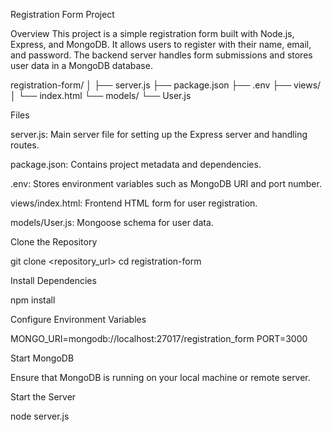 Registration Form Project 



Overview
This project is a simple registration form built with Node.js, Express, and MongoDB. It allows users to register with their name, email, and password.
The backend server handles form submissions and stores user data in a MongoDB database.




registration-form/
│
├── server.js
├── package.json
├── .env
├── views/
│   └── index.html
└── models/
    └── User.js

    


Files


server.js: Main server file for setting up the Express server and handling routes.


package.json: Contains project metadata and dependencies.


.env: Stores environment variables such as MongoDB URI and port number.


views/index.html: Frontend HTML form for user registration.


models/User.js: Mongoose schema for user data.





Clone the Repository


git clone <repository_url>
cd registration-form

 Install Dependencies

 npm install
 
Configure Environment Variables

MONGO_URI=mongodb://localhost:27017/registration_form
PORT=3000

Start MongoDB

Ensure that MongoDB is running on your local machine or remote server.

Start the Server

node server.js


